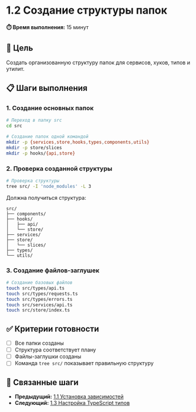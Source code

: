 # 1.2 Создание структуры папок

**⏱️ Время выполнения:** 15 минут

## 🎯 Цель

Создать организованную структуру папок для сервисов, хуков, типов и утилит.

## 📋 Шаги выполнения

### 1. Создание основных папок

```bash
# Переход в папку src
cd src

# Создание папок одной командой
mkdir -p {services,store,hooks,types,components,utils}
mkdir -p store/slices
mkdir -p hooks/{api,store}
```

### 2. Проверка созданной структуры

```bash
# Проверка структуры
tree src/ -I 'node_modules' -L 3
```

Должна получиться структура:

```
src/
├── components/
├── hooks/
│   ├── api/
│   └── store/
├── services/
├── store/
│   └── slices/
├── types/
└── utils/
```

### 3. Создание файлов-заглушек

```bash
# Создание базовых файлов
touch src/types/api.ts
touch src/types/requests.ts
touch src/types/errors.ts
touch src/services/api.ts
touch src/store/index.ts
```

## ✅ Критерии готовности

- [ ] Все папки созданы
- [ ] Структура соответствует плану
- [ ] Файлы-заглушки созданы
- [ ] Команда `tree src/` показывает правильную структуру

## 🔗 Связанные шаги

- **Предыдущий:** [1.1 Установка зависимостей](./1.1-dependencies.md)
- **Следующий:** [1.3 Настройка TypeScript типов](./1.3-typescript-types.md)
